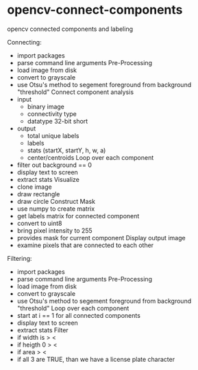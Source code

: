 # opencv-connect-components
opencv connected components and labeling

Connecting:
  - import packages
  - parse command line arguments
Pre-Processing
  - load image from disk
  - convert to grayscale
  - use Otsu's method to segement foreground from background "threshold"
Connect component analysis
  - input 
      - binary image
      - connectivity type
      - datatype 32-bit short
  - output
      - total unique labels
      - labels
      - stats (startX, startY, h, w, a)
      - center/centroids
Loop over each component
  - filter out background == 0
  - display text to screen
  - extract stats
Visualize
  - clone image
  - draw rectangle
  - draw circle
Construct Mask 
  - use numpy to create matrix
  - get labels matrix for connected component 
  - convert to uint8 
  - bring pixel intensity to 255    
  - provides mask for current component
Display output image
  - examine pixels that are connected to each other

Filtering:
  - import packages
  - parse command line arguments
Pre-Processing
  - load image from disk
  - convert to grayscale
  - use Otsu's method to segement foreground from background "threshold"
Loop over each component
  - start at i == 1 for all connected components
  - display text to screen
  - extract stats
Filter
  - if width is > <
  - if heigth 0 > <
  - if area > <
  - if all 3 are TRUE, than we have a license plate character